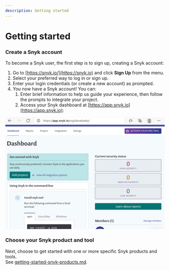 ```yaml
---
description: Getting started
---
```


# Getting started

### Create a Snyk account

To become a Snyk user, the first step is to sign up, creating a Snyk account:

1. Go to [https://snyk.io/](https://snyk.io) and click **Sign Up** from the menu.
2. Select your preferred way to log in or sign up.
3. Enter your login credentials (or create a new account) as prompted.
4. You now have a Snyk account! You can:
   1. Enter brief information to help us guide your experience, then follow the prompts to integrate your project.
   2. Access your Snyk dashboard at [https://app.snyk.io](https://app.snyk.io):

![](../.gitbook/assets/login6.png)

### Choose your Snyk product and tool

Next, choose to get started with one or more specific Snyk products and tools.\
See [getting-started-snyk-products.md](getting-started-snyk-products.md "mention").
